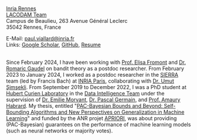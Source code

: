 [Inria Rennes](https://www.inria.fr/fr/centre-inria-universite-rennes)  
[LACODAM Team](https://team.inria.fr/lacodam/fr/)  
Campus de Beaulieu, 263 Avenue Général Leclerc  
35042 Rennes, France  

E-Mail: [paul.viallard@inria.fr](mailto:paul.viallard@inria.fr)  
Links: [Google Scholar](https://scholar.google.fr/citations?hl=en&user=k-5mpncAAAAJ), [GitHub](https://github.com/paulviallard), [Resume](/assets/resume.pdf)<br /><br />

Since February 2024, I have been working with [Prof. Elisa Fromont](http://people.irisa.fr/Elisa.Fromont/) and [Dr. Romaric Gaudel](https://sites.google.com/site/romaricgaudel/) on bandit theory as a postdoc researcher.
From February 2023 to January 2024, I worked as a postdoc researcher in the [SIERRA](https://www.di.ens.fr/sierra/) team (led by Francis Bach) at [INRIA Paris](https://www.inria.fr/fr/centre-inria-de-paris), collaborating with [Dr. Umut Şimşekli](https://www.di.ens.fr/umut.simsekli/).
From September 2019 to December 2022, I was a PhD student at [Hubert Curien Laboratory](https://laboratoirehubertcurien.univ-st-etienne.fr/en/teams/data-intelligence.html) in the [Data Intelligence Team](https://laboratoirehubertcurien.univ-st-etienne.fr/en/teams/data-intelligence.html) under the supervision of [Dr. Emilie Morvant](https://perso.univ-st-etienne.fr/me63854h/), [Dr. Pascal Germain](http://www.pascalgermain.info), and [Prof. Amaury Habrard](https://perso.univ-st-etienne.fr/habrarda/). My thesis, entitled "[PAC-Bayesian Bounds and Beyond: Self-Bounding Algorithms and New Perspectives on Generalization in Machine Learning](https://www.theses.fr/s229105)" and funded by the ANR projet [APRIORI](https://project.inria.fr/apriori/), was about providing (PAC-Bayesian) guarantees on the performance of machine learning models (such as neural networks or majority votes).

